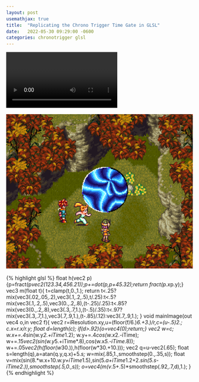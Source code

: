 ```yaml
---
layout: post
usemathjax: true
title:  "Replicating the Chrono Trigger Time Gate in GLSL"
date:   2022-05-30 09:29:00 -0600
categories: chronotrigger glsl
---
```


![Chrono Trigger Time Gate Replica](../assets/videos/timegate.webm)

![Chrono Trigger Time Gate](../assets/img/timegate.png)

{% highlight glsl %}
float h(vec2 p){p=fract(p*vec2(123.34,456.21));p+=dot(p,p+45.32);return fract(p.x*p.y);}
vec3 m(float t){
    t=clamp(t,0.,1.);
    return t<.25?mix(vec3(.02,.05,.2),vec3(.1,.2,.5),t/.25):t<.5?mix(vec3(.1,.2,.5),vec3(0.,.2,.8),(t-.25)/.25):t<.85?mix(vec3(0.,.2,.8),vec3(.3,.7,1.),(t-.5)/.35):t<.97?mix(vec3(.3,.7,1.),vec3(.7,.9,1.),(t-.85)/.12):vec3(.7,.9,1.);
}
void mainImage(out vec4 o,in vec2 f){
    vec2 r=iResolution.xy,u=(floor(f/6.)*6.+3.)/r,c=(u-.5)*2.;
    c.x*=r.x/r.y;
    float d=length(c);
    if(d>.92){o=vec4(0);return;}
    vec2 w=c;
    w.x+=.4*sin(w.y*2.+iTime*1.2);
    w.y+=.4*cos(w.x*2.-iTime);
    w+=.15*vec2(sin(w.y*5.+iTime*.8),cos(w.x*5.-iTime*.8));
    w+=.05*vec2(h(floor(w*30.)),h(floor(w*30.+10.)));
    vec2 q=u-vec2(.65);
    float s=length(q),a=atan(q.y,q.x)+5.*s;
    w*=mix(.85,1.,smoothstep(0.,.35,s));
    float v=mix(sin(8.*w.x+10.*w.y+iTime*1.5),sin(5.*a+iTime*1.2+2.*sin(5.*s-iTime*2.)),smoothstep(.5,0.,s));
    o=vec4(m(v*.5+.5)*smoothstep(.92,.7,d),1.);
}
{% endhighlight %}
